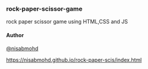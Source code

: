 ### rock-paper-scissor-game
rock paper scissor game using HTML,CSS and JS




#### Author

[@nisabmohd](https://github.com/nisabmohd)


https://nisabmohd.github.io/rock-paper-scis/index.html  
